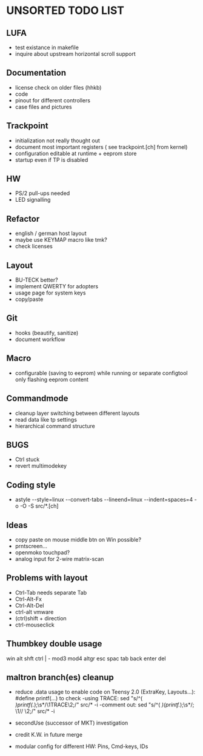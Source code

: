 **UNSORTED TODO LIST**
==================

LUFA
----
* test existance in makefile
* inquire about upstream horizontal scroll support

Documentation
-------------
* license check on older files (hhkb)
* code
* pinout for different controllers
* case files and pictures


Trackpoint
----------
* initialization not really thought out
* document most important registers ( see trackpoint.[ch] from kernel)
* configuration editable at runtime + eeprom store
* startup even if TP is disabled

HW
--
* PS/2 pull-ups needed
* LED signalling

Refactor
--------
* english / german host layout
* maybe use KEYMAP macro like tmk?
* check licenses

Layout
------
* BU-TECK better?
* implement QWERTY for adopters
* usage page for system keys
* copy/paste

Git
---
* hooks (beautify, sanitize)
* document workflow


Macro
-----
* configurable (saving to eeprom) while running or separate configtool only flashing eeprom content


Commandmode
-----------
* cleanup layer switching between different layouts
* read data like tp settings
* hierarchical command structure

BUGS
----
* Ctrl stuck
* revert multimodekey


Coding style
------------
* astyle --style=linux --convert-tabs --lineend=linux --indent=spaces=4  -o -O -S src/\*.[ch]



Ideas
-----
- copy paste on mouse middle btn on Win possible?
- prntscreen...
- openmoko touchpad?
- analog input for 2-wire matrix-scan

Problems with layout
--------------------
- Ctrl-Tab needs separate Tab
- Ctrl-Alt-Fx
- Ctrl-Alt-Del
- ctrl-alt       vmware
- (ctrl)shift + direction
- ctrl-mouseclick


Thumbkey double usage
---------------------
win  alt  shft ctrl  | -  mod3 mod4  altgr
     esc  spac tab        back enter del

maltron branch(es) cleanup
--------------------------
* reduce .data usage to enable code on Teensy 2.0 (ExtraKey, Layouts...): #define printf(...) to check
  -using TRACE:  sed "s/^\( *\)printf\(.*\);\s*/\1TRACE\2;/" src/* -i
  -comment out:  sed "s/^\( *\)\(printf.*\);\s*/; \1\/\/ \2;/" src/* -i


* secondUse (successor of MKT) investigation
* credit K.W. in future merge
* modular config for different HW: Pins, Cmd-keys, IDs
